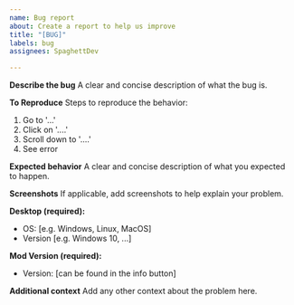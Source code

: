 ```yaml
---
name: Bug report
about: Create a report to help us improve
title: "[BUG]"
labels: bug
assignees: SpaghettDev

---
```


**Describe the bug**
A clear and concise description of what the bug is.

**To Reproduce**
Steps to reproduce the behavior:
1. Go to '...'
2. Click on '....'
3. Scroll down to '....'
4. See error

**Expected behavior**
A clear and concise description of what you expected to happen.

**Screenshots**
If applicable, add screenshots to help explain your problem.

**Desktop (required):**
 - OS: [e.g. Windows, Linux, MacOS]
 - Version [e.g. Windows 10, ...]

**Mod Version (required):**
 - Version: [can be found in the info button]

**Additional context**
Add any other context about the problem here.
